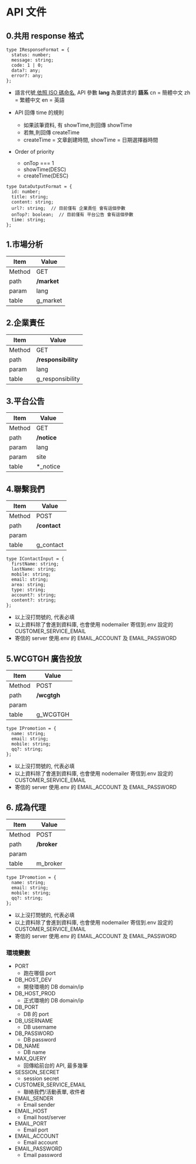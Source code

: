 # API 文件

## 0.共用 response 格式

```typescript=
type IResponseFormat = {
  status: number;
  message: string;
  code: 1 | 0;
  data?: any;
  error?: any;
};
```

- 語言代號,[依照 ISO 碼命名](https://en.wikipedia.org/wiki/List_of_ISO_639-1_codes), API 參數 **lang** 為要請求的 **語系**
  cn = 簡體中文
  zh = 繁體中文
  en = 英語

- API 回傳 time 的規則

  - 如果該筆資料, 有 showTime,則回傳 showTime
  - 若無,則回傳 createTime
  - createTime = 文章創建時間, showTime = 日期選擇器時間

- Order of priority
  - onTop === 1
  - showTime(DESC)
  - createTime(DESC)

```typescript=
type DataOutputFormat = {
  id: number;
  title: string;
  content: string;
  url?: string;  // 目前僅有 企業責任 會有這個參數
  onTop?: boolean;  // 目前僅有 平台公告 會有這個參數
  time: string;
};
```

## 1.市場分析

| Item   | Value       |
| ------ | ----------- |
| Method | GET         |
| path   | **/market** |
| param  | lang        |
| table  | g_market    |

## 2.企業責任

| Item   | Value               |
| ------ | ------------------- |
| Method | GET                 |
| path   | **/responsibility** |
| param  | lang                |
| table  | g_responsibility    |

## 3.平台公告

| Item   | Value       |
| ------ | ----------- |
| Method | GET         |
| path   | **/notice** |
| param  | lang        |
| param  | site        |
| table  | \*\_notice  |

## 4.聯繫我們

| Item   | Value        |
| ------ | ------------ |
| Method | POST         |
| path   | **/contact** |
| param  |              |
| table  | g_contact    |

```typescript=
type IContactInput = {
  firstName: string;
  lastName: string;
  mobile: string;
  email: string;
  area: string;
  type: string;
  account?: string;
  content?: string;
};
```

- 以上沒打問號的, 代表必填
- 以上資料除了會進到資料庫, 也會使用 nodemailer 寄信到.env 設定的 CUSTOMER_SERVICE_EMAIL
- 寄信的 server 使用.env 的 EMAIL_ACCOUNT 及 EMAIL_PASSWORD

## 5.WCGTGH 廣告投放

| Item   | Value       |
| ------ | ----------- |
| Method | POST        |
| path   | **/wcgtgh** |
| param  |             |
| table  | g_WCGTGH    |

```typescript=
type IPromotion = {
  name: string;
  email: string;
  mobile: string;
  qq?: string;
};
```

- 以上沒打問號的, 代表必填
- 以上資料除了會進到資料庫, 也會使用 nodemailer 寄信到.env 設定的 CUSTOMER_SERVICE_EMAIL
- 寄信的 server 使用.env 的 EMAIL_ACCOUNT 及 EMAIL_PASSWORD

## 6. 成為代理

| Item   | Value       |
| ------ | ----------- |
| Method | POST        |
| path   | **/broker** |
| param  |             |
| table  | m_broker    |

```typescript=
type IPromotion = {
  name: string;
  email: string;
  mobile: string;
  qq?: string;
};
```

- 以上沒打問號的, 代表必填
- 以上資料除了會進到資料庫, 也會使用 nodemailer 寄信到.env 設定的 CUSTOMER_SERVICE_EMAIL
- 寄信的 server 使用.env 的 EMAIL_ACCOUNT 及 EMAIL_PASSWORD

### 環境變數

- PORT
  - 跑在哪個 port
- DB_HOST_DEV
  - 開發環境的 DB domain/ip
- DB_HOST_PROD
  - 正式環境的 DB domain/ip
- DB_PORT
  - DB 的 port
- DB_USERNAME
  - DB username
- DB_PASSWORD
  - DB password
- DB_NAME
  - DB name
- MAX_QUERY
  - 回傳給前台的 API, 最多幾筆
- SESSION_SECRET
  - session secret
- CUSTOMER_SERVICE_EMAIL
  - 聯絡我們/活動表單, 收件者
- EMAIL_SENDER
  - Email sender
- EMAIL_HOST
  - Email host/server
- EMAIL_PORT
  - Email port
- EMAIL_ACCOUNT
  - Email account
- EMAIL_PASSWORD
  - Email password
